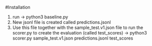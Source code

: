 #Installation

1. run -> python3 baseline.py
2. New jsonl file is created called predictions.jsonl
3. Use this file together with the sample_test.v1.json file to run the scorer.py to create the evaluation (called test_scores) -> python3 scorer.py sample_test.v1.json predictions.jsonl test_scores  
